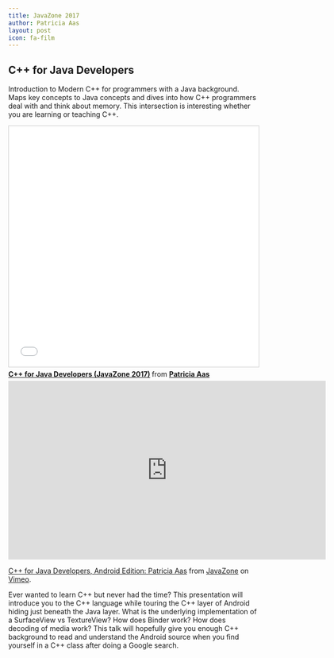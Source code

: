 ```yaml
---
title: JavaZone 2017
author: Patricia Aas
layout: post
icon: fa-film
---
```

<h2>C++ for Java Developers</h2>

<p>
Introduction to Modern C++ for programmers with a Java background. Maps key concepts to Java concepts and dives into how C++ programmers deal with and think about memory. This intersection is interesting whether you are learning or teaching C++.
</p>

<iframe src="//www.slideshare.net/slideshow/embed_code/key/IBffVTX2GsDGNR" width="595" height="485" frameborder="0" marginwidth="0" marginheight="0" scrolling="no" style="border:1px solid #CCC; border-width:1px; margin-bottom:5px; max-width: 100%;" allowfullscreen> </iframe> <div style="margin-bottom:5px"> <strong> <a href="//www.slideshare.net/PatriciaAas/c-for-java-developers-javazone-2017" title="C++ for Java Developers (JavaZone 2017)" target="_blank">C++ for Java Developers (JavaZone 2017)</a> </strong> from <strong><a href="https://www.slideshare.net/PatriciaAas" target="_blank">Patricia Aas</a></strong> </div>

<iframe src="https://player.vimeo.com/video/233796869" width="640" height="360" frameborder="0" webkitallowfullscreen mozallowfullscreen allowfullscreen></iframe>
<p><a href="https://vimeo.com/233796869">C++ for Java Developers, Android Edition: Patricia Aas</a> from <a href="https://vimeo.com/javazone">JavaZone</a> on <a href="https://vimeo.com">Vimeo</a>.</p>
<p>Ever wanted to learn C++ but never had the time? This presentation will introduce you to the C++ language while touring the C++ layer of Android hiding just beneath the Java layer. What is the underlying implementation of a SurfaceView vs TextureView? How does Binder work? How does decoding of media work? This talk will hopefully give you enough C++ background to read and understand the Android source when you find yourself in a C++ class after doing a Google search.</p>
